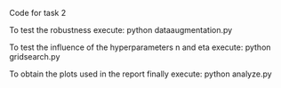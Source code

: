 Code for task 2

To test the robustness execute:
    python dataaugmentation.py

To test the influence of the hyperparameters n and eta execute:
    python gridsearch.py

To obtain the plots used in the report finally execute:
    python analyze.py